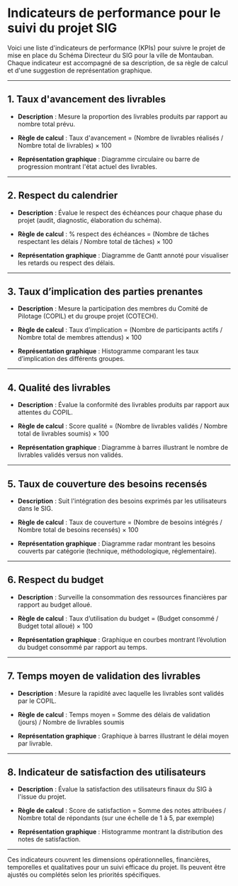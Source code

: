 # Indicateurs de performance pour le suivi du projet SIG

Voici une liste d'indicateurs de performance (KPIs) pour suivre le projet de mise en place du Schéma Directeur du SIG pour la ville de Montauban. Chaque indicateur est accompagné de sa description, de sa règle de calcul et d'une suggestion de représentation graphique.

---

## **1. Taux d'avancement des livrables**

- **Description** : Mesure la proportion des livrables produits par rapport au nombre total prévu.

- **Règle de calcul** : Taux d'avancement = (Nombre de livrables réalisés / Nombre total de livrables) × 100

- **Représentation graphique** : Diagramme circulaire ou barre de progression montrant l'état actuel des livrables.

---

## **2. Respect du calendrier**

- **Description** : Évalue le respect des échéances pour chaque phase du projet (audit, diagnostic, élaboration du schéma).

- **Règle de calcul** :  % respect des échéances = (Nombre de tâches respectant les délais / Nombre total de tâches) × 100

- **Représentation graphique** : Diagramme de Gantt annoté pour visualiser les retards ou respect des délais.

---

## **3. Taux d’implication des parties prenantes**

- **Description** : Mesure la participation des membres du Comité de Pilotage (COPIL) et du groupe projet (COTECH).

- **Règle de calcul** : Taux d’implication = (Nombre de participants actifs / Nombre total de membres attendus) × 100

- **Représentation graphique** : Histogramme comparant les taux d’implication des différents groupes.

---

## **4. Qualité des livrables**

- **Description** : Évalue la conformité des livrables produits par rapport aux attentes du COPIL.

- **Règle de calcul** : Score qualité = (Nombre de livrables validés / Nombre total de livrables soumis) × 100

- **Représentation graphique** : Diagramme à barres illustrant le nombre de livrables validés versus non validés.

---

## **5. Taux de couverture des besoins recensés**

- **Description** : Suit l'intégration des besoins exprimés par les utilisateurs dans le SIG.

- **Règle de calcul** : Taux de couverture = (Nombre de besoins intégrés / Nombre total de besoins recensés) × 100

- **Représentation graphique** : Diagramme radar montrant les besoins couverts par catégorie (technique, méthodologique, réglementaire).

---

## **6. Respect du budget**

- **Description** : Surveille la consommation des ressources financières par rapport au budget alloué.

- **Règle de calcul** : Taux d’utilisation du budget = (Budget consommé / Budget total alloué) × 100

- **Représentation graphique** : Graphique en courbes montrant l’évolution du budget consommé par rapport au temps.

---

## **7. Temps moyen de validation des livrables**

- **Description** : Mesure la rapidité avec laquelle les livrables sont validés par le COPIL.

- **Règle de calcul** : Temps moyen = Somme des délais de validation (jours) / Nombre de livrables soumis

- **Représentation graphique** : Graphique à barres illustrant le délai moyen par livrable.

---

## **8. Indicateur de satisfaction des utilisateurs**

- **Description** : Évalue la satisfaction des utilisateurs finaux du SIG à l'issue du projet.

- **Règle de calcul** : Score de satisfaction = Somme des notes attribuées / Nombre total de répondants (sur une échelle de 1 à 5, par exemple)

- **Représentation graphique** : Histogramme montrant la distribution des notes de satisfaction.

---

Ces indicateurs couvrent les dimensions opérationnelles, financières, temporelles et qualitatives pour un suivi efficace du projet. Ils peuvent être ajustés ou complétés selon les priorités spécifiques.
